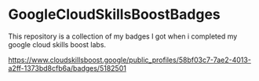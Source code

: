 # GoogleCloudSkillsBoostBadges
This repository is a collection of my badges I got when i completed my google cloud skills boost labs.

https://www.cloudskillsboost.google/public_profiles/58bf03c7-7ae2-4013-a2ff-1373bd8cfb6a/badges/5182501
